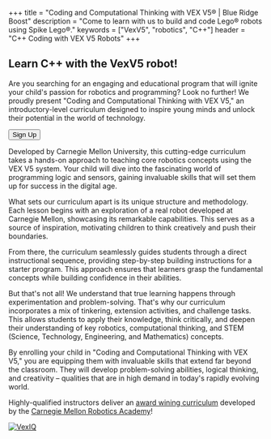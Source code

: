+++
title = "Coding and Computational Thinking with VEX V5&reg; | Blue Ridge Boost"
description = "Come to learn with us to build and code Lego&reg; robots using Spike Lego&reg;."
keywords = ["VexV5", "robotics",  "C++"]
header = "C++ Coding with VEX V5 Robots"
+++

<p></p>

<div class="container"> 
    <div class="row">
        <div class="col-8">
            <h2>Learn C++ with the VexV5 robot!</h2>
            <p>Are you searching for an engaging and educational program that will ignite your child's passion for robotics and programming? Look no further! We proudly present "Coding and Computational Thinking with VEX V5," an introductory-level curriculum designed to inspire young minds and unlock their potential in the world of technology.</p>
            <p><a href="https://spring-24-c-and-vex-robotics-grades-7-to-8.cheddarup.com"><button class="button-8" role="button">Sign Up</button></a></p>
            <p>
            Developed by Carnegie Mellon University, this cutting-edge curriculum takes a hands-on approach to teaching core robotics concepts using the VEX V5 system. Your child will dive into the fascinating world of programming logic and sensors, gaining invaluable skills that will set them up for success in the digital age.</p><p>
            What sets our curriculum apart is its unique structure and methodology. Each lesson begins with an exploration of a real robot developed at Carnegie Mellon, showcasing its remarkable capabilities. This serves as a source of inspiration, motivating children to think creatively and push their boundaries.</p><p>
            From there, the curriculum seamlessly guides students through a direct instructional sequence, providing step-by-step building instructions for a starter program. This approach ensures that learners grasp the fundamental concepts while building confidence in their abilities.</p><p>
            But that's not all! We understand that true learning happens through experimentation and problem-solving. That's why our curriculum incorporates a mix of tinkering, extension activities, and challenge tasks. This allows students to apply their knowledge, think critically, and deepen their understanding of key robotics, computational thinking, and STEM (Science, Technology, Engineering, and Mathematics) concepts.</p><p>
            By enrolling your child in "Coding and Computational Thinking with VEX V5," you are equipping them with invaluable skills that extend far beyond the classroom. They will develop problem-solving abilities, logical thinking, and creativity – qualities that are in high demand in today's rapidly evolving world.</p><p>
            Highly-qualified instructors deliver an <a href="https://www.cs2n.org/u/track_progress?id=419">award wining curriculum</a> developed by the <a href="https://www.cmu.edu/roboticsacademy/">Carnegie Mellon Robotics Academy</a>!</p>
        </div>
        <div class="col-4">
            <a href="https://www.vexrobotics.com/v5-classroom-starter-kit.html"><img alt="VexIQ" src="/images/vex-v5.webp" class="img-fluid"></a>
        </div>
    </div>
</div>